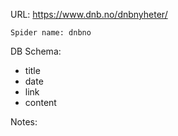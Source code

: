 URL: https://www.dnb.no/dnbnyheter/

    Spider name: dnbno

DB Schema:
- title
- date
- link
- content

Notes: